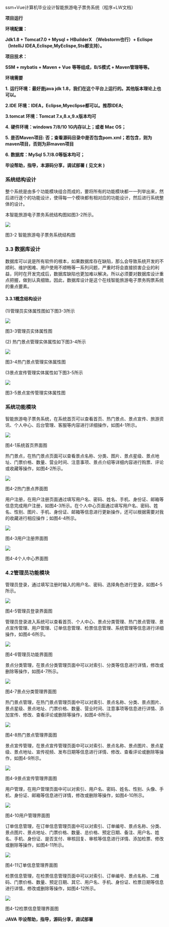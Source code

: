 ssm+Vue计算机毕业设计智能旅游电子票务系统（程序+LW文档）

**项目运行**

**环境配置：**

**Jdk1.8 + Tomcat7.0 + Mysql + HBuilderX** **（Webstorm也行）+ Eclispe（IntelliJ
IDEA,Eclispe,MyEclispe,Sts都支持）。**

**项目技术：**

**SSM + mybatis + Maven + Vue** **等等组成，B/S模式 + Maven管理等等。**

**环境需要**

**1.** **运行环境：最好是java jdk 1.8，我们在这个平台上运行的。其他版本理论上也可以。**

**2.IDE** **环境：IDEA，Eclipse,Myeclipse都可以。推荐IDEA;**

**3.tomcat** **环境：Tomcat 7.x,8.x,9.x版本均可**

**4.** **硬件环境：windows 7/8/10 1G内存以上；或者 Mac OS；**

**5.** **是否Maven项目: 否；查看源码目录中是否包含pom.xml；若包含，则为maven项目，否则为非maven项目**

**6.** **数据库：MySql 5.7/8.0等版本均可；**

**毕设帮助，指导，本源码分享，调试部署** **(** **见文末** **)**

### 系统结构设计

整个系统是由多个功能模块组合而成的，要将所有的功能模块都一一列举出来，然后进行逐个的功能设计，使得每一个模块都有相对应的功能设计，然后进行系统整体的设计。

本智能旅游电子票务系统结构图如图3-2所示。

![](./res/6051efe2ec834aa995cc038e2ac2e5ee.png)

图3-2 智能旅游电子票务系统结构图

### 3.3 数据库设计

数据库可以说是所有软件的根本，如果数据库存在缺陷，那么会导致系统开发的不顺利、维护困难、用户使用不顺畅等一系列问题，严重时将会直接损害企业的利益，同时在开发完成后，数据库缺陷也更加难以解决。所以必须要对数据库设计重点把握，做到认真细致。因此，数据库设计是这个在线智能旅游电子票务购票系统的重点要素。

#### 3.3.1概念结构设计

(1)管理员实体属性图如下图3-3所示

![](./res/c35960a671af446b96c64f49b264a266.png)

图3-3管理员实体属性图

(2) 热门景点管理实体属性如下图3-4所示

![](./res/4a5ed7ab776041e6913edc4cd7c13721.png)

图3-4热门景点管理实体属性图

(3景点宣传管理实体属性如下图3-5所示

![](./res/661ef9dc377541e1aedf7b1b5f236508.png)

图3-5景点宣传管理实体属性图

### 系统功能模块

智能旅游电子票务系统，在系统首页可以查看首页、热门景点、景点宣传、旅游资讯、个人中心、后台管理、客服等内容进行详细操作，如图4-1所示。

![](./res/8e1bf09dd9f848a18d73529bc416540b.png)

图4-1系统首页界面图

热门景点，在热门景点页面可以查看景点名称、分类、图片、景点星级、景点地址、门票价格、数量、营业时间、注意事项、景点介绍等详细内容进行购票、评论或收藏等操作，如图4-2所示。

![](./res/c7acf59335b244319fa5a1dca95311ec.png)

图4-2热门景点界面图

用户注册，在用户注册页面通过填写用户名、密码、姓名、手机、身份证、邮箱等信息完成用户注册，如图4-3所示。在个人中心页面通过填写用户名、密码、姓名、性别、图片、手机、身份证、邮箱等信息进行更新操作，还可以根据需要对我的收藏进行相应操作；如图4-4所示。

![](./res/c95572cfdb6c425193d73a6208d279f5.png)

图4-3用户注册界面图

![](./res/782fe78b4ec14bd286019781a8804172.png)

图4-4个人中心界面图

### 4.2管理员功能模块

管理员登录，通过填写注册时输入的用户名、密码、选择角色进行登录，如图4-5所示。

![](./res/beb3728919684a7c8e18247854728d30.png)

图4-5管理员登录界面图

管理员登录进入系统可以查看首页、个人中心、景点分类管理、热门景点管理、景点宣传管理、用户管理、订单信息管理、检票信息管理、系统管理等信息进行详细操作，如图4-6所示。

![](./res/31f3a61ff2294a65b277c25542e1cc62.png)

图4-6管理员功能界面图

景点分类管理，在景点分类管理页面中可以对索引、分类等信息进行详情，修改或删除等操作，如图4-7所示。

![](./res/6c2e8bf700d946228cb8b7779ac4fb53.png)

图4-7景点分类管理界面图

热门景点管理，在热门景点管理页面中可以对索引、景点名称、分类、景点图片、景点星级、景点地址、门票价格、数量、营业时间、注意事项等信息进行详情、添加宣传、修改、查看评论或删除等操作，如图4-8所示。

![](./res/5101788a9d8748be85f8fefe0e071328.png)

图4-8热门景点管理界面图

景点宣传管理，在景点宣传管理页面中可以对索引、景点名称、景点图片、景点星级、景点地址、宣传视频、发布日期等信息进行详情、修改、查看评论或删除等操作，如图4-9所示。

![](./res/8fed6005d7854b2cafcd128a7748a8b8.png)

图4-9景点宣传管理界面图

用户管理，在用户管理页面中可以对索引、用户名、密码、姓名、性别、头像、手机、身份证、邮箱等信息进行详情，修改或删除等操作，如图4-10所示。

![](./res/4b2e44f394b341719160c3ecdb81e7f6.png)

图4-10用户管理界面图

订单信息管理，在订单信息管理页面中可以对索引、订单编号、景点名称、分类、景点图片、景点地址、门票价格、数量、总价格、预定日期、备注、用户名、姓名、手机、身份证、是否支付、审核回复、审核等信息进行详情、添加检票、修改或删除等操作，如图4-11所示。

![](./res/464181be87ee49a9af1485b36390bae1.png)

图4-11订单信息管理界面图

检票信息管理，在检票信息管理页面中可以对索引、订单编号、景点名称、二维码、门票价格、数量、预定日期、其它、用户名、手机、身份证、检票日期等信息进行详情，修改或删除等操作，如图4-12所示。

![](./res/c56e0d523659404485d652f95378deb8.png)

图4-12检票信息管理界面图

**JAVA** **毕设帮助，指导，源码分享，调试部署**

